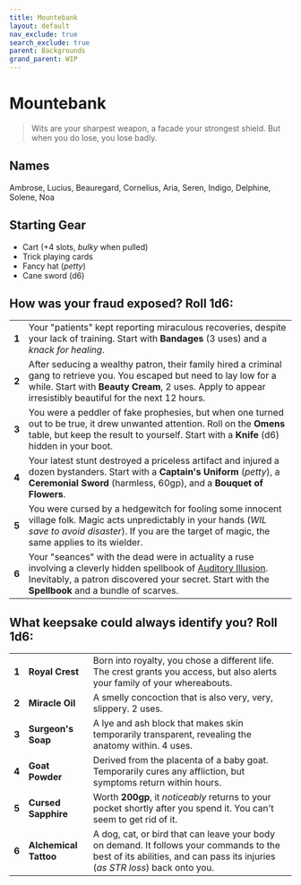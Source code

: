 ```yaml
---
title: Mountebank
layout: default
nav_exclude: true
search_exclude: true
parent: Backgrounds
grand_parent: WIP
---
```


# Mountebank

> Wits are your sharpest weapon, a facade your strongest shield. But when you do lose, you lose badly. 

## Names

Ambrose, Lucius, Beauregard, Cornelius, Aria, Seren, Indigo, Delphine, Solene, Noa

## Starting Gear

- Cart (+4 slots, _bulky_ when pulled)
- Trick playing cards 
- Fancy hat (_petty_)
- Cane sword (d6)

## How was your fraud exposed? Roll 1d6:

|       |                                                                                                                                                                                                                                                                    |
| ----- | ------------------------------------------------------------------------------------------------------------------------------------------------------------------------------------------------------------------------------------------------------------------ |
| **1** | Your "patients" kept reporting miraculous recoveries, despite your lack of training. Start with **Bandages** (3 uses) and a _knack for healing_.                                                                                                                   |
| **2** | After seducing a wealthy patron, their family hired a criminal gang to retrieve you. You escaped but need to lay low for a while. Start with **Beauty Cream**, 2 uses. Apply to appear irresistibly beautiful for the next 12 hours.                                                                                    |
| **3** | You were a peddler of fake prophesies, but when one turned out to be true, it drew unwanted attention. Roll on the **Omens** table, but keep the result to yourself. Start with a **Knife** (d6) hidden in your boot.                                              |
| **4** | Your latest stunt destroyed a priceless artifact and injured a dozen bystanders. Start with a **Captain's Uniform** (_petty_), a **Ceremonial Sword** (harmless, 60gp), and a **Bouquet of Flowers**.                                                              |
| **5** | You were cursed by a hedgewitch for fooling some innocent village folk. Magic acts unpredictably in your hands (_WIL save to avoid disaster_). If you are the target of magic, the same applies to its wielder.                                                    |
| **6** | Your "seances" with the dead were in actuality a ruse involving a cleverly hidden spellbook of [Auditory Illusion](https://cairnrpg.com/cairn-srd/#100-spells). Inevitably, a patron discovered your secret. Start with the **Spellbook** and a bundle of scarves. |

## What keepsake could always identify you? Roll 1d6:

|       |                       |                                                                                                                                                                         |
| ----- | --------------------- | ----------------------------------------------------------------------------------------------------------------------------------------------------------------------- |
| **1** | **Royal Crest**       | Born into royalty, you chose a different life. The crest grants you access, but also alerts your family of your whereabouts.                                            |
| **2** | **Miracle Oil**       | A smelly concoction that is also very, very, slippery. 2 uses.                                                                                                          |
| **3** | **Surgeon's Soap**    | A lye and ash block that makes skin temporarily transparent, revealing the anatomy within. 4 uses.                                                                      |
| **4** | **Goat Powder**       | Derived from the placenta of a baby goat.  Temporarily cures any affliction, but symptoms return within hours.                                                          |
| **5** | **Cursed Sapphire**   | Worth **200gp**, it _noticeably_ returns to your pocket shortly after you spend it. You can't seem to get rid of it.                                                    |
| **6** | **Alchemical Tattoo** | A dog, cat, or bird that can leave your body on demand. It follows your commands to the best of its abilities, and can pass its injuries (_as STR loss_) back onto you. |
